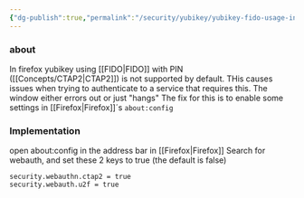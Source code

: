 ```yaml
---
{"dg-publish":true,"permalink":"/security/yubikey/yubikey-fido-usage-in-firefox/","tags":["public"],"noteIcon":"1"}
---
```



### about
In firefox yubikey using [[FIDO\|FIDO]] with PIN ([[Concepts/CTAP2\|CTAP2]]) is not supported by default.
THis causes issues when trying to authenticate to a service that requires this.
The window either errors out or just "hangs"
The fix for this is to enable some settings in [[Firefox\|Firefox]]´s `about:config`

### Implementation

open about:config in the address bar in [[Firefox\|Firefox]]
Search for webauth, and set these 2 keys to true (the default is false)
```
security.webauthn.ctap2 = true
security.webauth.u2f = true
```

